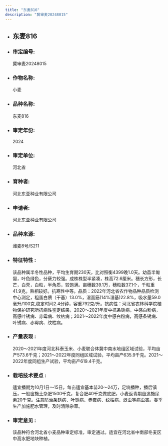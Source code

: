 ```yaml
---
title: "东麦816"
description: "冀审麦20248015"
---
```

* ## 东麦816
* ###  审定编号:  
   冀审麦20248015

*  ### 作物名称:  
   小麦

*   ###  品种名称: 
    东麦816

*   ### 审定年份: 
    2024

*   ### 审定单位:  
    河北省

*   ### 育种者:  
    河北东亚种业有限公司

*   ### 申请者:  
    河北东亚种业有限公司

*   ### 品种来源:  
    潍麦8号/S211

*   ### 特征特性 : 
    该品种属半冬性品种，平均生育期230天，比对照衡4399晚1.0天。幼苗半匍匐，叶色绿色，分蘖力较强。成株株型半紧凑，株高72.6厘米。穗长方形，长芒，白壳，白粒，半角质，较饱满。亩穗数39.1万，穗粒数37.1个，千粒重41.9克。熟相较好。抗寒性中等。品质：2022年河北省农作物品种品质检测中心测定，粗蛋白质（干基）13.0%，湿面筋(14%湿基)22.8%，吸水量59.0毫升/100克,稳定时间2.4分钟，容重792克/升。抗病性：河北省农林科学院植物保护研究所抗病性鉴定结果，2020～2021年度中抗条锈病，中感白粉病，高感叶锈病、赤霉病、纹枯病；2021～2022年度中感白粉病，高感条锈病、叶锈病、赤霉病、纹枯病。

*   ### 产量表现 : 
    2020～2021年度河北科泰玉米、小麦联合体冀中南水地组区域试验，平均亩产573.6千克；2021～2022年度同组区域试验，平均亩产635.9千克。2021～2022年度同组生产试验，平均亩产619.4千克。

*   ### 栽培技术要点 : 
    适宜播期为10月1日～15日，每亩适宜基本苗20～24万，足墒播种，播后镇压，一般亩施土杂肥1500千克，复合肥40千克做底肥，小麦返青期亩追施尿素20千克。注意防治条锈病、叶锈病、赤霉病、纹枯病、蚜虫等病虫害。春季生产加施肥水管理，及时清除杂草。

*   ### 审定意见 : 
    该品种符合河北省小麦品种审定标准，审定通过。适宜在河北省中南部冬麦区中高水肥地块种植。
